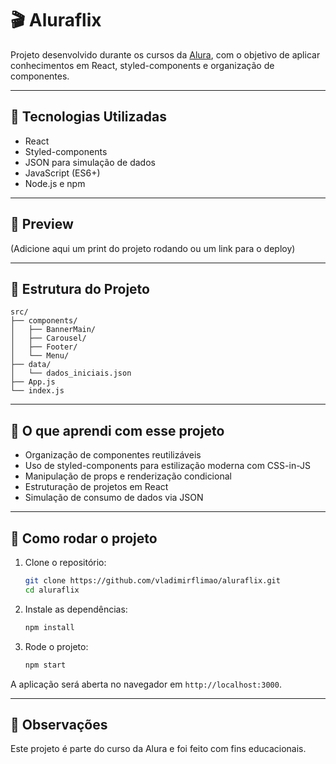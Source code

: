 # 🎬 Aluraflix

Projeto desenvolvido durante os cursos da [Alura](https://www.alura.com.br), com o objetivo de aplicar conhecimentos em React, styled-components e organização de componentes.

---

## 🚀 Tecnologias Utilizadas

- React  
- Styled-components  
- JSON para simulação de dados  
- JavaScript (ES6+)  
- Node.js e npm  

---

## 📸 Preview

(Adicione aqui um print do projeto rodando ou um link para o deploy)

---

## 📂 Estrutura do Projeto

```
src/
├── components/
│   ├── BannerMain/
│   ├── Carousel/
│   ├── Footer/
│   └── Menu/
├── data/
│   └── dados_iniciais.json
├── App.js
└── index.js
```

---

## 🧠 O que aprendi com esse projeto

- Organização de componentes reutilizáveis  
- Uso de styled-components para estilização moderna com CSS-in-JS  
- Manipulação de props e renderização condicional  
- Estruturação de projetos em React  
- Simulação de consumo de dados via JSON  

---

## 🔧 Como rodar o projeto

1. Clone o repositório:  
   ```bash
   git clone https://github.com/vladimirflimao/aluraflix.git
   cd aluraflix
   ```

2. Instale as dependências:  
   ```bash
   npm install
   ```

3. Rode o projeto:  
   ```bash
   npm start
   ```

A aplicação será aberta no navegador em `http://localhost:3000`.

---

## 📌 Observações

Este projeto é parte do curso da Alura e foi feito com fins educacionais.
